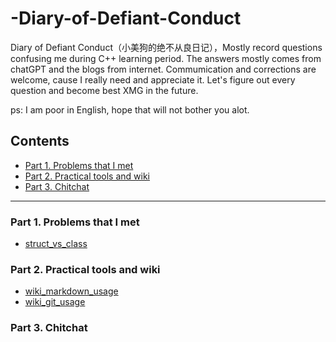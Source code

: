 # -Diary-of-Defiant-Conduct
 Diary of Defiant Conduct（小美狗的绝不从良日记），Mostly record questions confusing me during C++ learning period. The answers mostly comes from chatGPT and the blogs from internet. Commumication and corrections are welcome, cause I really need and appreciate it. Let's figure out every question and become best XMG in the future. 

 ps: I am poor in English, hope that will not bother you alot.

## Contents

- [Part 1. Problems that I met](#part-1-problems-that-i-met)
- [Part 2. Practical tools and wiki](#part-2-practical-tools-and-wiki)
- [Part 3. Chitchat](#part-3-chitchat)

---
















### Part 1. Problems that I met
- [struct_vs_class](notes/question/struct_vs_class.md)
### Part 2. Practical tools and wiki
- [wiki_markdown_usage](notes/practical/wiki_markdown_usage.md)
- [wiki_git_usage](notes/practical/wiki_git_usage.md)
### Part 3. Chitchat